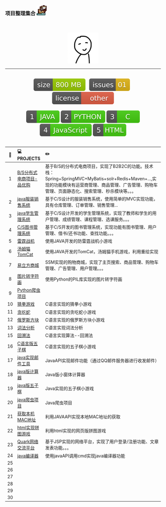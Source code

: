### 项目整理集合 <img src="_img/Ship.ico">
<br>
<br>
<div align="center">
	<img src="_img/touxiang.jpg" width="100" height="100">
<hr><br>
	<a href="#"><img src="_markdown/size-file.min.js.svg"></a>&nbsp;&nbsp;
	<a href="#"><img src="_markdown/issues.min.js.svg"></a>&nbsp;&nbsp;
	<a href="#"><img src="_markdown/license.min.js.svg"></a>
<br><br>
	<a href="#"><img src="_markdown/java.min.js.svg"></a>
	<a href="#"><img src="_markdown/python.min.js.svg"></a>
	<a href="#"><img src="_markdown/c.min.js.svg"></a>
	<a href="#"><img src="_markdown/javascript.min.js.svg"></a>
	<a href="#"><img src="_markdown/html.min.js.svg"></a>
</div>
<br>
<!--
<table>
	<thead>
		<tr>
			<th>:floppy_disk:</th>
			<th>:computer:PROJECTS</th>
			<th>:pencil2:</th>
		</tr>
	</thead>
</table>
-->


| :floppy_disk: | :computer:PROJECTS | :pencil2: |
| :------: | :------ | :------|
| 1 | [B/S分布式电商项目-品优购](./pinyougou-parent) | 基于B/S的分布式电商项目，实现了B2B2C的功能。技术栈：Spring+SpringMVC+MyBatis+solr+Redis+Maven+...,实现的功能模块有运营商管理、商品管理、广告管理、购物车管理、页面静态化、搜索管理、秒杀模块等。。。 |
| 2 | [java服装销售系统](./FZXS) | 基于C/S设计的服装销售系统，使用简单的MVC实现功能，具有仓库管理、订单管理、销售管理... |
| 3 | [java学生管理系统](./TheStudentSystem) | 基于C/S设计开发的学生管理系统，实现了教师和学生的用户管理、成绩管理、课程管理、选课服务。。。 |
| 4 | [C/S图书管理系统](./LibraryManager) | 基于C/S开发的图书管理系统，实现功能有图书管理、用户管理、借书/还书功能、查找功能。。。 |
| 5 | [雷霆战机](./LeiTingZhanJi) | 使用JAVA开发的防雷霆战机小游戏 |
| 6 | [汤姆猫TomCat](./MyTomCat) | 使用JAVA开发的TomCat，汤姆猫手机游戏，利用重绘实现 |
| 7 | [易立方商城](./Enterprise_mall) | SSM实现的购物商城，实现了主页搜索、商品管理、购物车管理、广告管理、用户管理。。。 |
| 8 | [图片转字符画](./PythonDrawAscii) | 使用Python的PIL库实现的图片转字符画 |
| 9 | [Python爬虫项目](./PythonCrawler) |  |
| 10 | [猜拳游戏](./CGames/猜拳游戏.cpp) | C语言实现的猜拳小游戏 |
| 11 | [贪吃蛇](./CGames/贪吃蛇.cpp) | C语言实现的贪吃蛇小游戏 |
| 12 | [俄罗斯方块](./CGames/俄罗斯方块.cpp) | C语言实现的俄罗斯方块小游戏 |
| 13 | [词法分析](./CGames/词法分析.cpp) | C语言实现词法分析 |
| 15 | [回溯法](./CGames/回溯法.cpp) | C语言实现算法--回溯法 |
| 16 | [C语言版五子棋](./CGames/五子棋.cpp) | C语言实现的五子棋小游戏 |
| 17 | [java实现邮件工具](./EMailUtils) | JavaAPI实现邮件功能（通过QQ邮件服务器进行收发邮件） |
| 18 | [java版计算器](./Calculator) | Java版小窗体计算器 |
| 19 | [java版五子棋](./Gomoku) | Java实现的五子棋小游戏 |
| 20 | [java爬虫项目](./JavaCrawler) | Java爬虫项目 |
| 21 | [获取本机MAC地址]() | 利用JAVAAPI实现本地MAC地址的获取 |
| 22 | [html实现拼图游戏](./Html_Pintu) | 利用html实现的网页版拼图游戏 |
| 23 | [Quark网络交流平台](./OnlineFriend) | 基于JSP实现的网络平台，实现了用户登录/注册功能、文章发表功能。。。 |
| 24 | [java编译器](./JavaIDE) | 使用javaAPI调用cmd实现java编译器功能 |
| 25 |  |  |
| 26 |  |  |
| 27 |  |  |
| 28 |  |  |
| 29 |  |  |
| 30 |  |  |
